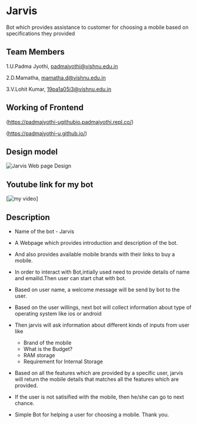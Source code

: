 # Jarvis 
  Bot which provides assistance to customer for choosing a mobile based on specifications they provided
  
## Team Members
1.U.Padma Jyothi, padmajyothi@vishnu.edu.in

2.D.Mamatha, mamatha.d@vishnu.edu.in

3.V.Lohit Kumar, 19pa1a05i3@vishnu.edu.in

## Working of Frontend
(https://padmajyothi-ugithubio.padmajyothi.repl.co/)


(https://padmajyothi-u.github.io/)

## Design model 
![Jarvis Web page Design](https://github.com/PadmaJyothi-U/PadmaJyothi-U.github.io/blob/main/img/webpage.PNG)

## Youtube link for my bot
 [![my video](https://img.youtu.be/rWx_NSwgR1o)]
 

## Description
* Name of the bot - Jarvis
* A Webpage which provides introduction and description of the bot.
* And also provides available mobile brands with their links to buy a mobile.
* In order to interact with Bot,intially used need to provide details of name and emailid.Then user can start chat with bot.
* Based on user name, a welcome message will be send by bot to the user.
* Based on the user willings, next bot will collect information about type of operating system like ios or android
* Then jarvis will ask information about different kinds of inputs from user like 
  + Brand of the mobile
  + What is the Budget?
  + RAM storage
  + Requirement for Internal Storage
  
* Based on all the features which are provided by a specific user, jarvis will return the mobile details that matches all the features which are provided.
* If the user is not satisified with the mobile, then he/she can go to next chance. 
* Simple Bot for helping a user for choosing a mobile. Thank you.
